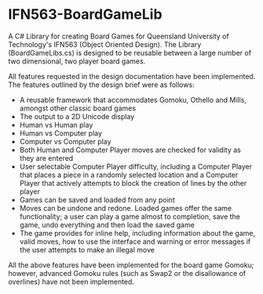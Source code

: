 # IFN563-BoardGameLib
 A C# Library for creating Board Games for Queensland University of Technology's IFN563 (Object Oriented Design). The Library (BoardGameLibs.cs) is designed to be reusable between a large number of two dimensional, two player board games.

All features requested in the design documentation have been implemented. The features outlined by the design brief were as follows:

- A reusable framework that accommodates Gomoku, Othello and Mills, amongst other classic board games
- The output to a 2D Unicode display
- Human vs Human play
- Human vs Computer play
- Computer vs Computer play
- Both Human and Computer Player moves are checked for validity as they are entered
- User selectable Computer Player difficulty, including a Computer Player that places a piece in a randomly selected location and a Computer Player that actively attempts to block the creation of lines by the other player
- Games can be saved and loaded from any point
- Moves can be undone and redone. Loaded games offer the same functionality; a user can play a game almost to completion, save the game, undo everything and then load the saved game
- The game provides for inline help, including information about the game, valid moves, how to use the interface and warning or error messages if the user attempts to make an illegal move

All the above features have been implemented for the board game Gomoku; however, advanced Gomoku rules (such as Swap2 or the disallowance of overlines) have not been implemented.
